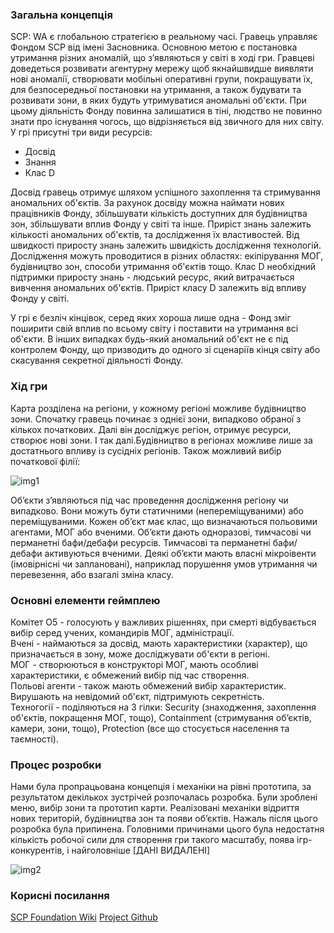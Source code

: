 ### Загальна концепція

SCP: WA є глобальною стратегією в реальному часі. Гравець управляє Фондом SCP від імені Засновника. Основною метою є постановка утримання різних аномалій, що зʼявляються у світі в ході гри. Гравцеві доведеться розвивати агентурну мережу щоб якнайшвидше виявляти нові аномалії, створювати мобільні оперативні групи, покращувати їх, для безпосередньої постановки на утримання, а також будувати та розвивати зони, в яких будуть утримуватися аномальні об'єкти. При цьому діяльність Фонду повинна залишатися в тіні, людство не повинно знати про існування чогось, що відрізняється від звичного для них світу. У грі присутні три види ресурсів:
- Досвід
- Знання
- Клас D

Досвід гравець отримує шляхом успішного захоплення та стримування аномальних об'єктів. За рахунок досвіду можна наймати нових працівників Фонду, збільшувати кількість доступних для будівництва зон, збільшувати вплив Фонду у світі та інше. Приріст знань залежить кількості аномальних об'єктів, та дослідження їх властивостей. Від швидкості приросту знань залежить швидкість дослідження технологій. Дослідження можуть проводитися в різних областях: екіпірування МОГ, будівництво зон, способи утримання об'єктів тощо. Клас D необхідний підтримки приросту знань - людський ресурс, який витрачається вивчення аномальних об'єктів. Приріст класу D залежить від впливу Фонду у світі.  

У грі є безліч кінцівок, серед яких хороша лише одна - Фонд зміг поширити свій вплив по всьому світу і поставити на утримання всі об'єкти. В інших випадках будь-який аномальний об'єкт не є під контролем Фонду, що призводить до одного зі сценаріїв кінця світу або скасування секретної діяльності Фонду.

### Хід гри

Карта розділена на регіони, у кожному регіоні можливе будівництво зони. Спочатку гравець починає з однієї зони, випадково обраної з кількох початкових. Далі він досліджує регіон, отримує ресурси, створює нові зони. І так далі.Будівництво в регіонах можливе лише за достатнього впливу із сусідніх регіонів. Також можливий вибір початкової філії:

![img1](https://eknm.in/s/OScnEbqnjdxRf0l/download)

Обʼєкти зʼявляються під час проведення дослідження регіону чи випадково. Вони можуть бути статичними (непереміщуваними) або переміщуваними. Кожен обʼєкт має клас, що визначаються польовими агентами, МОГ або вченими. Обʼєкти дають одноразові, тимчасові чи перманетні бафи/дебафи ресурсів. Тимчасові та перманетні бафи/дебафи активуються вченими. Деякі обʼєкти мають власні мікроівенти (імовірнісні чи заплановані), наприклад порушення умов утримання чи перевезення, або взагалі зміна класу.

### Основні елементи геймплею

Комітет О5 - голосують у важливих рішеннях, при смерті відбувається вибір серед учених, командирів МОГ, адміністрації.  
Вчені - наймаються за досвід, мають характеристики (характер), що призначається в зону, може досліджувати об'єкти в регіоні.  
МОГ - створюються в конструкторі МОГ, мають особливі характеристики, є обмежений вибір під час створення.  
Польові агенти - також мають обмежений вибір характеристик. Вирушають на невідомий об'єкт, підтримують секретність.  
Техногогії - поділяються на 3 гілки: Security (знаходження, захоплення об'єктів, покращення МОГ, тощо), Containment (стримування обʼєктів, камери, зони, тощо), Protection (все що стосується населення та таємності).  

### Процес розробки

Нами була пропрацьована концепція і механіки на рівні прототипа, за результатом декількох зустрічей розпочалась розробка. Були зроблені меню, вибір зони та прототип карти. Реалізовані механіки відриття нових територій, будівництва зон та появи обʼєктів. Нажаль після цього розробка була припинена. Головними причинами цього була недостатня кількість робочої сили для створення гри такого масштабу, поява ігр-конкурентів, і найголовніше [ДАНІ ВИДАЛЕНІ]

![img2](https://eknm.in/s/psxmf6gJm6jVw8v/download)

### Корисні посилання  
[SCP Foundation Wiki](https://scp-wiki.wikidot.com/)
[Project Github](https://github.com/monsteroko/SCPF-WA/)